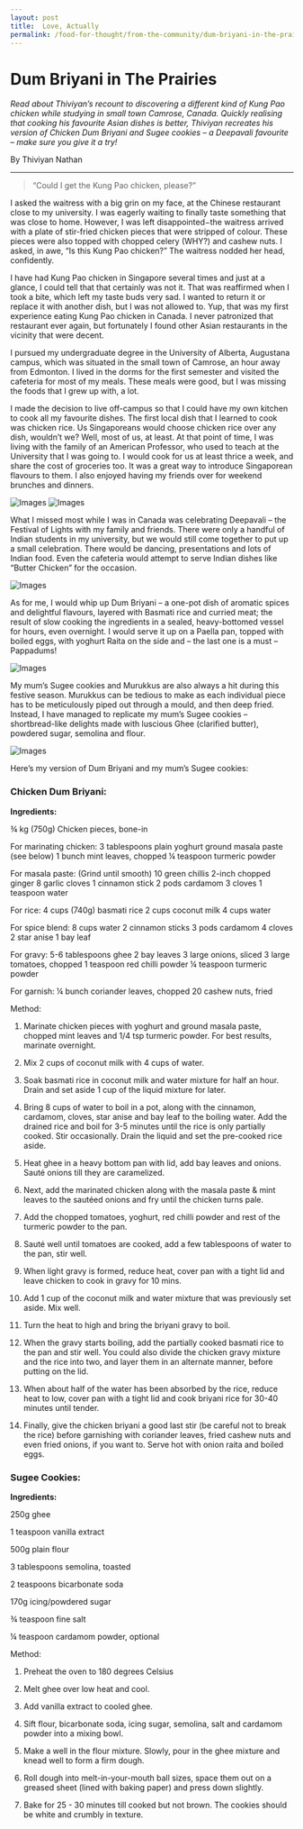 ```yaml
---
layout: post
title:  Love, Actually
permalink: /food-for-thought/from-the-community/dum-briyani-in-the-prairies
---
```

# Dum Briyani in The Prairies


*Read about Thiviyan’s recount to discovering a different kind of Kung Pao chicken while studying in small town Camrose, Canada. Quickly realising that cooking his favourite Asian dishes is better, Thiviyan recreates his version of Chicken Dum Briyani and Sugee cookies – a Deepavali favourite – make sure you give it a try!*

By Thiviyan Nathan

---

>“Could I get the Kung Pao chicken, please?” 

I asked the waitress with a big grin on my face, at the Chinese restaurant close to my university. I was eagerly waiting to finally taste something that was close to home. However, I was left disappointed−the waitress arrived with a plate of stir-fried chicken pieces that were stripped of colour. These pieces were also topped with chopped celery (WHY?) and cashew nuts. I asked, in awe, “Is this Kung Pao chicken?” The waitress nodded her head, confidently.

I have had Kung Pao chicken in Singapore several times and just at a glance, I could tell that that certainly was not it. That was reaffirmed when I took a bite, which left my taste buds very sad. I wanted to return it or replace it with another dish, but I was not allowed to. Yup, that was my first experience eating Kung Pao chicken in Canada. I never patronized that restaurant ever again, but fortunately I found other Asian restaurants in the vicinity that were decent.

I pursued my undergraduate degree in the University of Alberta, Augustana campus, which was situated in the small town of Camrose, an hour away from Edmonton. I lived in the dorms for the first semester and visited the cafeteria for most of my meals. These meals were good, but I was missing the foods that I grew up with, a lot.

I made the decision to live off-campus so that I could have my own kitchen to cook all my favourite dishes. The first local dish that I learned to cook was chicken rice. Us Singaporeans would choose chicken rice over any dish, wouldn’t we? Well, most of us, at least. At that point of time, I was living with the family of an American Professor, who used to teach at the University that I was going to. I would cook for us at least thrice a week, and share the cost of groceries too. It was a great way to introduce Singaporean flavours to them. I also enjoyed having my friends over for weekend brunches and dinners.

![Images](/images/stories/2019/dum-briyani-in-the-prairies-1.jpg)
![Images](/images/stories/2019/dum-briyani-in-the-prairies2.jpg)

What I missed most while I was in Canada was celebrating Deepavali – the Festival of Lights with my family and friends. There were only a handful of Indian students in my university, but we would still come together to put up a small celebration. There would be dancing, presentations and lots of Indian food. Even the cafeteria would attempt to serve Indian dishes like “Butter Chicken” for the occasion.

![Images](/images/stories/2019/dum-briyani-in-the-prairies3.jpg)

As for me, I would whip up Dum Briyani – a one-pot dish of aromatic spices and delightful flavours, layered with Basmati rice and curried meat; the result of slow cooking the ingredients in a sealed, heavy-bottomed vessel for hours, even overnight. I would serve it up on a Paella pan, topped with boiled eggs, with yoghurt Raita on the side and – the last one is a must – Pappadums!

![Images](/images/stories/2019/dum-briyani-in-the-prairies-4.jpg)

My mum’s Sugee cookies and Murukkus are also always a hit during this festive season. Murukkus can be tedious to make as each individual piece has to be meticulously piped out through a mould, and then deep fried. Instead, I have managed to replicate my mum’s Sugee cookies – shortbread-like delights made with luscious Ghee (clarified butter), powdered sugar, semolina and flour.

![Images](/images/stories/2019/dum-briyani-in-the-prairies-5.jpg)

Here’s my version of Dum Briyani and my mum’s Sugee cookies:

### Chicken Dum Briyani:

**Ingredients:**

¾ kg (750g) Chicken pieces, bone-in

For marinating chicken:
3 tablespoons plain yoghurt
ground masala paste (see below)
1 bunch mint leaves, chopped
¼ teaspoon turmeric powder

For masala paste:
(Grind until smooth)
10 green chillis
2-inch chopped ginger
8 garlic cloves
1 cinnamon stick
2 pods cardamom
3 cloves
1 teaspoon water

For rice:
4 cups (740g) basmati rice
2 cups coconut milk
4 cups water

For spice blend:
8 cups water
2 cinnamon sticks
3 pods cardamom
4 cloves
2 star anise
1 bay leaf

For gravy:
5-6 tablespoons ghee
2 bay leaves
3 large onions, sliced
3 large tomatoes, chopped
1 teaspoon red chilli powder
¼ teaspoon turmeric powder

For garnish:
¼ bunch coriander leaves, chopped
20 cashew nuts, fried


Method:
1. Marinate chicken pieces with yoghurt and ground masala paste, chopped mint leaves and 1/4 tsp turmeric powder. For best results, marinate overnight.
2. Mix 2 cups of coconut milk with 4 cups of water.
3. Soak basmati rice in coconut milk and water mixture for half an hour. Drain and set aside 1 cup of the liquid mixture for later.

4. Bring 8 cups of water to boil in a pot, along with the cinnamon, cardamom, cloves, star anise and bay leaf to the boiling water. Add the drained rice and boil for 3-5 minutes until the rice is only partially cooked. Stir occasionally. Drain the liquid and set the pre-cooked rice aside.
5. Heat ghee in a heavy bottom pan with lid, add bay leaves and onions. Sauté onions till they are caramelized.
6. Next, add the marinated chicken along with the masala paste & mint leaves to the sautéed onions and fry until the chicken turns pale.
7. Add the chopped tomatoes, yoghurt, red chilli powder and rest of the turmeric powder to the pan.
8. Sauté well until tomatoes are cooked, add a few tablespoons of water to the pan, stir well.
9. When light gravy is formed, reduce heat, cover pan with a tight lid and leave chicken to cook in gravy for 10 mins.

10. Add 1 cup of the coconut milk and water mixture that was previously set aside. Mix well.
11. Turn the heat to high and bring the briyani gravy to boil.
12. When the gravy starts boiling, add the partially cooked basmati rice to the pan and stir well. You could also divide the chicken gravy mixture and the rice into two, and layer them in an alternate manner, before putting on the lid.
13. When about half of the water has been absorbed by the rice, reduce heat to low, cover pan with a tight lid and cook briyani rice for 30-40 minutes until tender.
14. Finally, give the chicken briyani a good last stir (be careful not to break the rice) before garnishing with coriander leaves, fried cashew nuts and even fried onions, if you want to.
Serve hot with onion raita and boiled eggs.



### Sugee Cookies:

**Ingredients:**

250g ghee

1 teaspoon vanilla extract

500g plain flour

3 tablespoons semolina, toasted

2 teaspoons bicarbonate soda

170g icing/powdered sugar

¾ teaspoon fine salt

¼ teaspoon cardamom powder, optional


Method:

1. Preheat the oven to 180 degrees Celsius           

2. Melt ghee over low heat and cool.       

3. Add vanilla extract to cooled ghee.

4. Sift flour, bicarbonate soda, icing sugar, semolina, salt and cardamom powder into a mixing bowl.    

5. Make a well in the flour mixture. Slowly, pour in the ghee mixture and knead well to form a firm dough. 

6. Roll dough into melt-in-your-mouth ball sizes, space them out on a greased sheet (lined with baking paper) and press down slightly.

7. Bake for 25 - 30 minutes till cooked but not brown. The cookies should be white and crumbly in texture.
